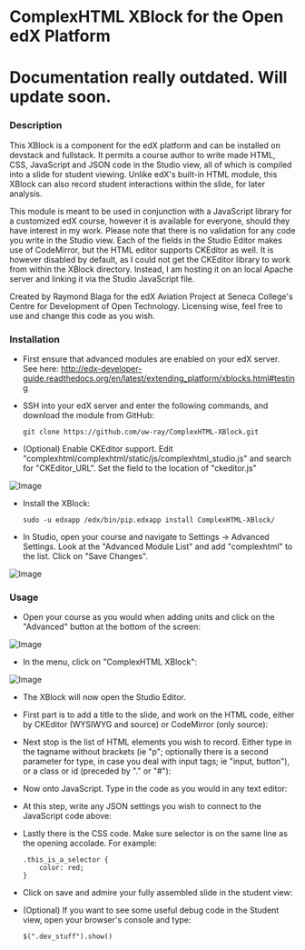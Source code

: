 # ComplexHTML XBlock for the Open edX Platform

# Documentation really outdated. Will update soon.

### Description

This XBlock is a component for the edX platform and can be installed on devstack and fullstack. It permits a course author to write made HTML, CSS, JavaScript and JSON code in the Studio view, all of which is compiled into a slide for student viewing. Unlike edX's built-in HTML module, this XBlock can also record student interactions within the slide, for later analysis.

This module is meant to be used in conjunction with a JavaScript library for a customized edX course, however it is available for everyone, should they have interest in my work. Please note that there is no validation for any code you write in the Studio view. Each of the fields in the Studio Editor makes use of CodeMirror, but the HTML editor supports CKEditor as well. It is however disabled by default, as I could not get the CKEditor library to work from within the XBlock directory. Instead, I am hosting it on an local Apache server and linking it via the Studio JavaScript file.

Created by Raymond Blaga for the edX Aviation Project at Seneca College's Centre for Development of Open Technology. Licensing wise, feel free to use and change this code as you wish.

### Installation

* First ensure that advanced modules are enabled on your edX server. See here: http://edx-developer-guide.readthedocs.org/en/latest/extending_platform/xblocks.html#testing

* SSH into your edX server and enter the following commands, and download the module from GitHub:

    `git clone https://github.com/uw-ray/ComplexHTML-XBlock.git`

* (Optional) Enable CKEditor support. Edit "complexhtml/complexhtml/static/js/complexhtml_studio.js" and search for "CKEditor_URL". Set the field to the location of "ckeditor.js"

![Image](https://raw.githubusercontent.com/uw-ray/cdot_slides_for_edx/master/docs/cdot_slide00.jpg)
  
* Install the XBlock:

    `sudo -u edxapp /edx/bin/pip.edxapp install ComplexHTML-XBlock/`
  
* In Studio, open your course and navigate to Settings -> Advanced Settings. Look at the "Advanced Module List" and add "complexhtml" to the list. Click on "Save Changes". 

![Image](https://raw.githubusercontent.com/uw-ray/cdot_slides_for_edx/master/docs/cdot_slide01.jpg)


### Usage

* Open your course as you would when adding units and click on the "Advanced" button at the bottom of the screen:

![Image](https://raw.githubusercontent.com/uw-ray/cdot_slides_for_edx/master/docs/cdot_slide02.jpg)

* In the menu, click on "ComplexHTML XBlock":

![Image](https://raw.githubusercontent.com/uw-ray/cdot_slides_for_edx/master/docs/cdot_slide03.jpg)

* The XBlock will now open the Studio Editor. 

* First part is to add a title to the slide, and work on the HTML code, either by CKEditor (WYSIWYG and source) or CodeMirror (only source):

* Next stop is the list of HTML elements you wish to record. Either type in the tagname without brackets (ie "p"; optionally there is a second parameter for type, in case you deal with input tags; ie "input, button"), or a class or id (preceded by "." or "#"):

* Now onto JavaScript. Type in the code as you would in any text editor:

* At this step, write any JSON settings you wish to connect to the JavaScript code above:

* Lastly there is the CSS code. Make sure selector is on the same line as the opening accolade. For example:

    ```
    .this_is_a_selector {
        color: red;
    }
    ```
* Click on save and admire your fully assembled slide in the student view:

* (Optional) If you want to see some useful debug code in the Student view, open your browser's console and type: 

    `$(".dev_stuff").show()`
